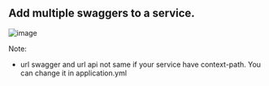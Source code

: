 ## Add multiple swaggers to a service.

![image](https://user-images.githubusercontent.com/61593963/187056970-e6597dcc-0202-4fc6-8c70-eb8bb01e0326.png)

Note:
- url swagger and url api not same if your service have context-path. You can change it in application.yml
